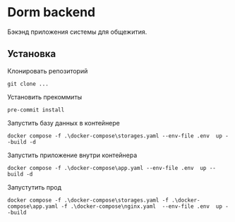 # Dorm backend

Бэкэнд приложения системы для общежития.

## Установка

Клонировать репозиторий
```
git clone ...
```

Установить прекоммиты
```
pre-commit install
```

Запустить базу данных в контейнере
```
docker compose -f .\docker-compose\storages.yaml --env-file .env  up --build -d
```

Запустить приложение внутри контейнера
```
docker compose -f .\docker-compose\app.yaml --env-file .env  up --build -d
```

Запустутить прод
```
docker compose -f .\docker-compose\storages.yaml -f .\docker-compose\app.yaml -f .\docker-compose\nginx.yaml  --env-file .env  up --build
```